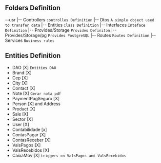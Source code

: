 ## Folders Definition
--usr
|-- Controllers `controlles Definition`
|-- Dtos `A simple object used to transfer data`
|-- Entities `Class Definition`
|-- Interfaces `Inteface Definition`
|-- Provides/Storage `Provides Definiton`
|-- Provides/Storage/pg `Provides PostgreSQL`
|-- Routes `Routes Definition`
|-- Services `Business rules`

## Entities Definition
- DAO               [X] `Entities DAO`
- Brand             [X]
- Cep               [X]
- City              [X]
- Contact           [X]
- Note              [X] `Gerar nota pdf`
- PaymentPagSeguro  [X]
- Person            [X] and Address
- Product           [X]
- Sale              [X]
- Sector            [X]
- User              [X]
- Contabilidade     [x]
- ContasPagar       [X]
- ContasReceber     [X]
- ValsPagos         [X]
- ValsRecebidos     [X]
- CaixaMov          [X] `triggers on ValsPagos and ValsRecebidos`